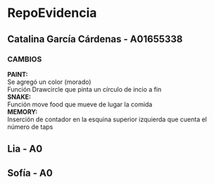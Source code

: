 # RepoEvidencia<br>


## Catalina García Cárdenas - A01655338 <br>
### CAMBIOS<br>
<b> PAINT:<br> </b>
Se agregó un color (morado) <br>
Función Drawcircle que pinta un círculo de incio a fin<br>
<b>SNAKE:<br></b>
Función move food que mueve de lugar la comida<br>
<b>MEMORY:<br></b>
Inserción de contador en la esquina superior izquierda que cuenta el número de taps<br>


## Lia - A0<br>



## Sofía - A0<br>
